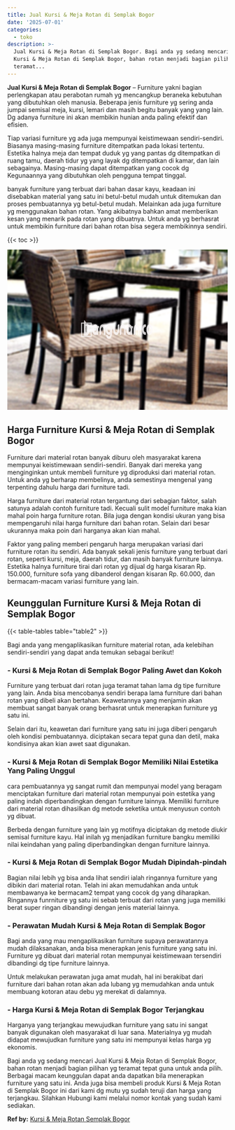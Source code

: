 ```yaml
---
title: Jual Kursi & Meja Rotan di Semplak Bogor
date: '2025-07-01'
categories:
  - toko
description: >-
  Jual Kursi & Meja Rotan di Semplak Bogor. Bagi anda yg sedang mencari Jual
  Kursi & Meja Rotan di Semplak Bogor, bahan rotan menjadi bagian pilihan yg
  teramat...
---
```


**Jual Kursi & Meja Rotan di Semplak Bogor** – Furniture yakni bagian perlengkapan atau perabotan rumah yg mencangkup beraneka kebutuhan yang dibutuhkan oleh manusia. Beberapa jenis furniture yg sering anda jumpai semisal meja, kursi, lemari dan masih begitu banyak yang yang lain. Dg adanya furniture ini akan membikin hunian anda paling efektif dan efisien.

Tiap variasi furniture yg ada juga mempunyai keistimewaan sendiri-sendiri. Biasanya masing-masing furniture ditempatkan pada lokasi tertentu. Estetika halnya meja dan tempat duduk yg yang pantas dg ditempatkan di ruang tamu, daerah tidur yg yang layak dg ditempatkan di kamar, dan lain sebagainya. Masing-masing dapat ditempatkan yang cocok dg Kegunaannya yang dibutuhkan oleh pengguna tempat tinggal.

banyak furniture yang terbuat dari bahan dasar kayu, keadaan ini disebabkan material yang satu ini betul-betul mudah untuk ditemukan dan proses pembuatannya yg betul-betul mudah. Melainkan ada juga furniture yg menggunakan bahan rotan. Yang akibatnya bahkan amat memberikan kesan yang menarik pada rotan yang dibuatnya. Untuk anda yg berhasrat untuk membikin furniture dari bahan rotan bisa segera membikinnya sendiri.

{{< toc >}}

![Jual Kursi & Meja Rotan di Semplak Bogor](/images/kursi-meja-rotan-murah12.png)

## Harga Furniture Kursi & Meja Rotan di Semplak Bogor

Furniture dari material rotan banyak diburu oleh masyarakat karena mempunyai keistimewaan sendiri-sendiri. Banyak dari mereka yang menginginkan untuk membeli furniture yg diproduksi dari material rotan. Untuk anda yg berharap membelinya, anda semestinya mengenal yang terpenting dahulu harga dari furniture tadi.

Harga furniture dari material rotan tergantung dari sebagian faktor, salah satunya adalah contoh furniture tadi. Kecuali sulit model furniture maka kian mahal poin harga furniture rotan. Bila juga dengan kondisi ukuran yang bisa mempengaruhi nilai harga furniture dari bahan rotan. Selain dari besar ukurannya maka poin dari harganya akan kian mahal.

Faktor yang paling memberi pengaruh harga merupakan variasi dari furniture rotan itu sendiri. Ada banyak sekali jenis furniture yang terbuat dari rotan, seperti kursi, meja, daerah tidur, dan masih banyak furniture lainnya. Estetika halnya furniture tirai dari rotan yg dijual dg harga kisaran Rp. 150.000, furniture sofa yang dibanderol dengan kisaran Rp. 60.000, dan bermacam-macam variasi furniture yang lain.

## Keunggulan Furniture Kursi & Meja Rotan di Semplak Bogor

{{< table-tables table="table2" >}}

Bagi anda yang mengaplikasikan furniture material rotan, ada kelebihan sendiri-sendiri yang dapat anda temukan sebagai berikut!

### \- Kursi & Meja Rotan di Semplak Bogor Paling Awet dan Kokoh

Furniture yang terbuat dari rotan juga teramat tahan lama dg tipe furniture yang lain. Anda bisa mencobanya sendiri berapa lama furniture dari bahan rotan yang dibeli akan bertahan. Keawetannya yang menjamin akan membuat sangat banyak orang berhasrat untuk menerapkan furniture yg satu ini.

Selain dari itu, keawetan dari furniture yang satu ini juga diberi pengaruh oleh kondisi pembuatannya. diciptakan secara tepat guna dan detil, maka kondisinya akan kian awet saat digunakan.

### \- Kursi & Meja Rotan di Semplak Bogor Memiliki Nilai Estetika Yang Paling Unggul

cara pembuatannya yg sangat rumit dan mempunyai model yang beragam menciptakan furniture dari material rotan mempunyai poin estetika yang paling indah diperbandingkan dengan furniture lainnya. Memiliki furniture dari material rotan dihasilkan dg metode seketika untuk menyusun contoh yg dibuat.

Berbeda dengan furniture yang lain yg motifnya diciptakan dg metode diukir semisal furniture kayu. Hal inilah yg menjadikan furniture bangku memiliki nilai keindahan yang paling diperbandingkan dengan furniture lainnya.

### \- Kursi & Meja Rotan di Semplak Bogor Mudah Dipindah-pindah

Bagian nilai lebih yg bisa anda lihat sendiri ialah ringannya furniture yang dibikin dari material rotan. Telah ini akan memudahkan anda untuk membawanya ke bermacam2 tempat yang cocok dg yang diharapkan. Ringannya funrniture yg satu ini sebab terbuat dari rotan yang juga memiliki berat super ringan dibandingi dengan jenis material lainnya.

### \- Perawatan Mudah Kursi & Meja Rotan di Semplak Bogor

Bagi anda yang mau mengaplikasikan furniture supaya perawatannya mudah dilaksanakan, anda bisa menerapkan jenis furniture yang satu ini. Furniture yg dibuat dari material rotan mempunyai keistimewaan tersendiri dibandingi dg tipe furniture lainnya.

Untuk melakukan perawatan juga amat mudah, hal ini berakibat dari furniture dari bahan rotan akan ada lubang yg memudahkan anda untuk membuang kotoran atau debu yg merekat di dalamnya.

### \- Harga Kursi & Meja Rotan di Semplak Bogor Terjangkau

Harganya yang terjangkau mewujudkan furniture yang satu ini sangat banyak digunakan oleh masyarakat di luar sana. Materialnya yg mudah didapat mewujudkan furniture yang satu ini mempunyai kelas harga yg ekonomis.

Bagi anda yg sedang mencari Jual Kursi & Meja Rotan di Semplak Bogor, bahan rotan menjadi bagian pilihan yg teramat tepat guna untuk anda pilih. Berbagai macam keunggulan dapat anda dapatkan bila menerapkan furniture yang satu ini. Anda juga bisa membeli produk Kursi & Meja Rotan di Semplak Bogor ini dari kami dg mutu yg sudah teruji dan harga yang terjangkau. Silahkan Hubungi kami melalui nomor kontak yang sudah kami sediakan.

**Ref by:** [Kursi & Meja Rotan Semplak Bogor](https://id.wikipedia.org/wiki/Kursi)
